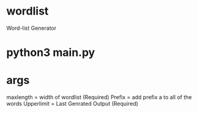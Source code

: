 # wordlist
Word-list Generator

# python3 main.py

# args
  maxlength = width of wordlist (Required) 
  Prefix = add prefix a to all of the words 
  Upperlimit = Last Genrated Output (Required)
